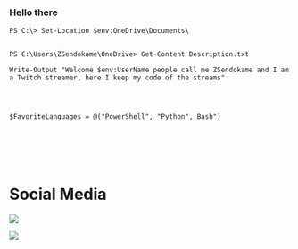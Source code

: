 ### Hello there



```
PS C:\> Set-Location $env:OneDrive\Documents\


PS C:\Users\ZSendokame\OneDrive> Get-Content Description.txt

Write-Output "Welcome $env:UserName people call me ZSendokame and I am a Twitch streamer, here I keep my code of the streams"




$FavoriteLanguages = @("PowerShell", "Python", Bash")



```


<br><br>

# Social Media
<a href="https://www.twitch.tv/ZSendokame"><img src="https://img.shields.io/badge/Twitch-ZSendokame-purple"/>

<a href="https://discord.gg/pSUCuvn3wj"><img src="https://img.shields.io/badge/Discord-World%20Hacking-blue"/>
  
